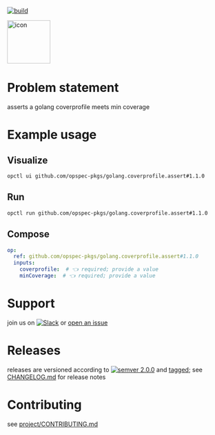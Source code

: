[![build](https://github.com/opspec-pkgs/golang.coverprofile.assert/actions/workflows/build.yml/badge.svg)](https://github.com/opspec-pkgs/golang.coverprofile.assert/actions/workflows/build.yml)


<img src="icon.svg" alt="icon" height="100px">

# Problem statement

asserts a golang coverprofile meets min coverage

# Example usage

## Visualize

```shell
opctl ui github.com/opspec-pkgs/golang.coverprofile.assert#1.1.0
```

## Run

```
opctl run github.com/opspec-pkgs/golang.coverprofile.assert#1.1.0
```

## Compose

```yaml
op:
  ref: github.com/opspec-pkgs/golang.coverprofile.assert#1.1.0
  inputs:
    coverprofile:  # 👈 required; provide a value
    minCoverage:  # 👈 required; provide a value
```

# Support

join us on
[![Slack](https://img.shields.io/badge/slack-opctl-E01563.svg)](https://join.slack.com/t/opctl/shared_invite/zt-51zodvjn-Ul_UXfkhqYLWZPQTvNPp5w)
or
[open an issue](https://github.com/opspec-pkgs/golang.coverprofile.assert/issues)

# Releases

releases are versioned according to
[![semver 2.0.0](https://img.shields.io/badge/semver-2.0.0-brightgreen.svg)](http://semver.org/spec/v2.0.0.html)
and [tagged](https://git-scm.com/book/en/v2/Git-Basics-Tagging); see
[CHANGELOG.md](CHANGELOG.md) for release notes

# Contributing

see
[project/CONTRIBUTING.md](https://github.com/opspec-pkgs/project/blob/main/CONTRIBUTING.md)
